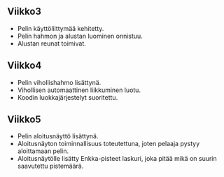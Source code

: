 ## Viikko3

- Pelin käyttöliittymää kehitetty.
- Pelin hahmon ja alustan luominen onnistuu.
- Alustan reunat toimivat.

## Viikko4
- Pelin vihollishahmo lisättynä.
- Vihollisen automaattinen liikkuminen luotu.
- Koodin luokkajärjestelyt suoritettu.

## Viikko5
- Pelin aloitusnäyttö lisättynä.
- Aloitusnäyton toiminnallisuus toteutettuna, joten pelaaja pystyy aloittamaan pelin.
- Aloitusnäytölle lisätty Enkka-pisteet laskuri, joka pitää mikä on suurin saavutettu pistemäärä.
